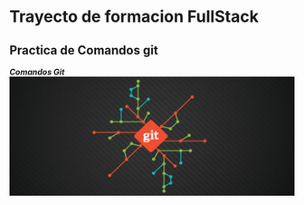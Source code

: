 # Trayecto de formacion FullStack
## Practica de Comandos git 

***Comandos Git***
![git](/assets/git.png)